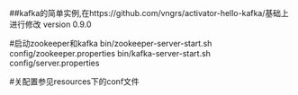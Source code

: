 ##kafka的简单实例,在https://github.com/vngrs/activator-hello-kafka/基础上进行修改
version 0.9.0

#启动zookeeper和kafka
bin/zookeeper-server-start.sh config/zookeeper.properties
bin/kafka-server-start.sh config/server.properties

#关配置参见resources下的conf文件
